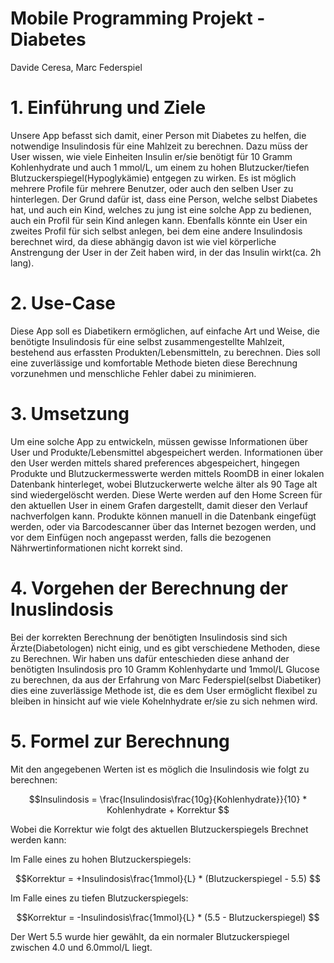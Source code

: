 # Mobile Programming Projekt - Diabetes
Davide Ceresa, Marc Federspiel

# 1. Einführung und Ziele
Unsere App befasst sich damit, einer Person mit Diabetes zu helfen, die notwendige Insulindosis für eine Mahlzeit zu berechnen.
Dazu müss der User wissen, wie viele Einheiten Insulin er/sie benötigt für 10 Gramm Kohlenhydrate und auch 1 mmol/L, um einem zu 
hohen Blutzucker/tiefen Blutzuckerspiegel(Hypoglykämie) entgegen zu wirken.
Es ist möglich mehrere Profile für mehrere Benutzer, oder auch den selben User zu hinterlegen. Der Grund dafür ist, dass eine 
Person, welche selbst Diabetes hat, und auch ein Kind, welches zu jung ist eine solche App zu bedienen, auch ein Profil für sein
Kind anlegen kann. Ebenfalls könnte ein User ein zweites Profil für sich selbst anlegen, bei dem eine andere Insulindosis berechnet
wird, da diese abhängig davon ist wie viel körperliche Anstrengung der User in der Zeit haben wird, in der das Insulin wirkt(ca. 2h lang).

# 2. Use-Case
Diese App soll es Diabetikern ermöglichen, auf einfache Art und Weise, die benötigte Insulindosis für eine selbst zusammengestellte
Mahlzeit, bestehend aus erfassten Produkten/Lebensmitteln, zu berechnen. Dies soll eine zuverlässige und komfortable Methode bieten 
diese Berechnung vorzunehmen und menschliche Fehler dabei zu minimieren. 

# 3. Umsetzung
Um eine solche App zu entwickeln, müssen gewisse Informationen über User und Produkte/Lebensmittel abgespeichert werden.
Informationen über den User werden mittels shared preferences abgespeichert, hingegen Produkte und Blutzuckermesswerte werden
mittels RoomDB in einer lokalen Datenbank hinterleget, wobei Blutzuckerwerte welche älter als 90 Tage alt sind wiedergelöscht werden.
Diese Werte werden auf den Home Screen für den aktuellen User in einem Grafen dargestellt, damit dieser den Verlauf nachverfolgen kann.
Produkte können manuell in die Datenbank eingefügt werden, oder via Barcodescanner über das Internet bezogen werden, und vor dem 
Einfügen noch angepasst werden, falls die bezogenen Nährwertinformationen nicht korrekt sind. 

# 4. Vorgehen der Berechnung der Inuslindosis
Bei der korrekten Berechnung der benötigten Insulindosis sind sich Ärzte(Diabetologen) nicht einig, und es gibt verschiedene Methoden,
diese zu Berechnen. Wir haben uns dafür enteschieden diese anhand der benötigten Insulindosis pro 10 Gramm Kohlenhydarte und 1mmol/L
Glucose zu berechnen, da aus der Erfahrung von Marc Federspiel(selbst Diabetiker) dies eine zuverlässige Methode ist, die es dem 
User ermöglicht flexibel zu bleiben in hinsicht auf wie viele Kohelnhydrate er/sie zu sich nehmen wird.

# 5. Formel zur Berechnung
Mit den angegebenen Werten ist es möglich die Insulindosis wie folgt zu berechnen:

$$Insulindosis = \frac{Insulindosis\frac{10g}{Kohlenhydrate}}{10} * Kohlenhydrate + Korrektur $$

Wobei die Korrektur wie folgt des aktuellen Blutzuckerspiegels Brechnet werden kann:

Im Falle eines zu hohen Blutzuckerspiegels:

$$Korrektur = +Insulindosis\frac{1mmol}{L} * (Blutzuckerspiegel - 5.5) $$

Im Falle eines zu tiefen Blutzuckerspiegels:

$$Korrektur = -Insulindosis\frac{1mmol}{L} * (5.5 - Blutzuckerspiegel) $$

Der Wert 5.5 wurde hier gewählt, da ein normaler Blutzuckerspiegel zwischen 4.0 und 6.0mmol/L liegt.
